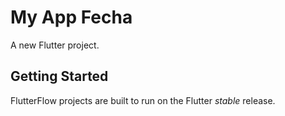 # My App Fecha

A new Flutter project.

## Getting Started

FlutterFlow projects are built to run on the Flutter _stable_ release.
